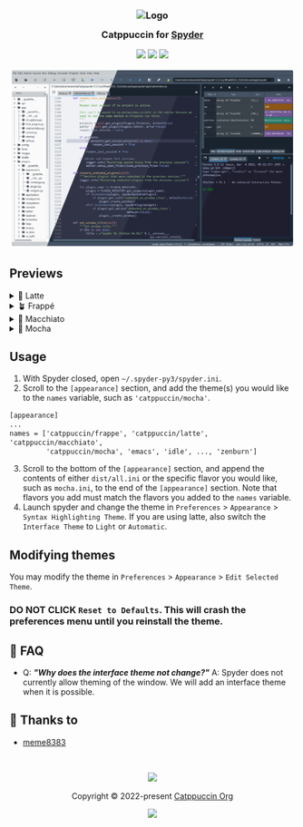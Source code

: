 <h3 align="center">
	<img src="https://raw.githubusercontent.com/catppuccin/catppuccin/main/assets/logos/exports/1544x1544_circle.png" width="100" alt="Logo"/><br/>
	<img src="https://raw.githubusercontent.com/catppuccin/catppuccin/main/assets/misc/transparent.png" height="30" width="0px"/>
	Catppuccin for <a href="https://www.spyder-ide.org/">Spyder</a>
	<img src="https://raw.githubusercontent.com/catppuccin/catppuccin/main/assets/misc/transparent.png" height="30" width="0px"/>
</h3>

<p align="center">
	<a href="https://github.com/meme8383/spyder/stargazers"><img src="https://img.shields.io/github/stars/meme8383/spyder?colorA=363a4f&colorB=b7bdf8&style=for-the-badge"></a>
	<a href="https://github.com/meme8383/spyder/issues"><img src="https://img.shields.io/github/issues/meme8383/spyder?colorA=363a4f&colorB=f5a97f&style=for-the-badge"></a>
	<a href="https://github.com/meme8383/spyder/contributors"><img src="https://img.shields.io/github/contributors/meme8383/spyder?colorA=363a4f&colorB=a6da95&style=for-the-badge"></a>
</p>

<p align="center">
	<img src="assets/preview.webp"/>
</p>

## Previews

<details>
<summary>🌻 Latte</summary>
<img src="assets/latte.webp"/>
</details>
<details>
<summary>🪴 Frappé</summary>
<img src="assets/frappe.webp"/>
</details>
<details>
<summary>🌺 Macchiato</summary>
<img src="assets/macchiato.webp"/>
</details>
<details>
<summary>🌿 Mocha</summary>
<img src="assets/mocha.webp"/>
</details>


## Usage

1. With Spyder closed, open `~/.spyder-py3/spyder.ini`.
2. Scroll to the `[appearance]` section, and add the theme(s) you would like to the `names` variable, such as `'catppuccin/mocha'`.
```
[appearance]
...
names = ['catppuccin/frappe', 'catppuccin/latte', 'catppuccin/macchiato',
         'catppuccin/mocha', 'emacs', 'idle', ..., 'zenburn']
```
3. Scroll to the bottom of the `[appearance]` section, and append the contents of either `dist/all.ini` or the specific flavor you would like, such as `mocha.ini`, to the end of the `[appearance]` section. Note that flavors you add must match the flavors you added to the `names` variable.
4. Launch spyder and change the theme in `Preferences` > `Appearance` > `Syntax Highlighting Theme`. If you are using latte, also switch the `Interface Theme` to `Light` or `Automatic`.

## Modifying themes
You may modify the theme in `Preferences` > `Appearance` > `Edit Selected Theme`. 
### DO NOT CLICK `Reset to Defaults`. This will crash the preferences menu until you reinstall the theme.

## 🙋 FAQ

-	Q: **_"Why does the interface theme not change?"_**
	A: Spyder does not currently allow theming of the window. We will add an interface theme when it is possible.

## 💝 Thanks to

- [meme8383](https://github.com/meme8383)

&nbsp;

<p align="center">
	<img src="https://raw.githubusercontent.com/catppuccin/catppuccin/main/assets/footers/gray0_ctp_on_line.svg?sanitize=true" />
</p>

<p align="center">
	Copyright &copy; 2022-present <a href="https://github.com/catppuccin" target="_blank">Catppuccin Org</a>
</p>

<p align="center">
	<a href="https://github.com/catppuccin/catppuccin/blob/main/LICENSE"><img src="https://img.shields.io/static/v1.svg?style=for-the-badge&label=License&message=MIT&logoColor=d9e0ee&colorA=363a4f&colorB=b7bdf8"/></a>
</p>

